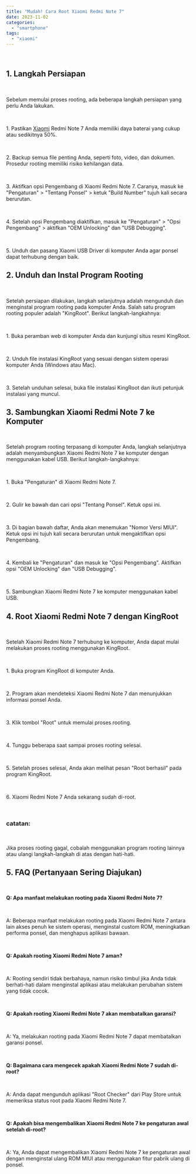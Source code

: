 ```yaml
---
title: "Mudah! Cara Root Xiaomi Redmi Note 7"
date: 2023-11-02
categories: 
  - "smartphone"
tags: 
  - "xiaomi"
---
```


 

## 1\. Langkah Persiapan

 

Sebelum memulai proses rooting, ada beberapa langkah persiapan yang perlu Anda lakukan.

 

1\. Pastikan [Xiaomi](https://ajiekusumadhany.com/gadget/smartphone/xiaomi/) Redmi Note 7 Anda memiliki daya baterai yang cukup atau sedikitnya 50%.

 

2\. Backup semua file penting Anda, seperti foto, video, dan dokumen. Prosedur rooting memiliki risiko kehilangan data.

 

3\. Aktifkan opsi Pengembang di Xiaomi Redmi Note 7. Caranya, masuk ke "Pengaturan" > "Tentang Ponsel" > ketuk "Build Number" tujuh kali secara berurutan.

 

4\. Setelah opsi Pengembang diaktifkan, masuk ke "Pengaturan" > "Opsi Pengembang" > aktifkan "OEM Unlocking" dan "USB Debugging".

 

5\. Unduh dan pasang Xiaomi USB Driver di komputer Anda agar ponsel dapat terhubung dengan baik.

## 2\. Unduh dan Instal Program Rooting

 

Setelah persiapan dilakukan, langkah selanjutnya adalah mengunduh dan menginstal program rooting pada komputer Anda. Salah satu program rooting populer adalah "KingRoot". Berikut langkah-langkahnya:

 

1\. Buka peramban web di komputer Anda dan kunjungi situs resmi KingRoot.

 

2\. Unduh file instalasi KingRoot yang sesuai dengan sistem operasi komputer Anda (Windows atau Mac).

 

3\. Setelah unduhan selesai, buka file instalasi KingRoot dan ikuti petunjuk instalasi yang muncul.

## 3\. Sambungkan Xiaomi Redmi Note 7 ke Komputer

 

Setelah program rooting terpasang di komputer Anda, langkah selanjutnya adalah menyambungkan Xiaomi Redmi Note 7 ke komputer dengan menggunakan kabel USB. Berikut langkah-langkahnya:

 

1\. Buka "Pengaturan" di Xiaomi Redmi Note 7.

 

2\. Gulir ke bawah dan cari opsi "Tentang Ponsel". Ketuk opsi ini.

 

3\. Di bagian bawah daftar, Anda akan menemukan "Nomor Versi MIUI". Ketuk opsi ini tujuh kali secara berurutan untuk mengaktifkan opsi Pengembang.

 

4\. Kembali ke "Pengaturan" dan masuk ke "Opsi Pengembang". Aktifkan opsi "OEM Unlocking" dan "USB Debugging".

 

5\. Sambungkan Xiaomi Redmi Note 7 ke komputer menggunakan kabel USB.

## 4\. Root Xiaomi Redmi Note 7 dengan KingRoot

 

Setelah Xiaomi Redmi Note 7 terhubung ke komputer, Anda dapat mulai melakukan proses rooting menggunakan KingRoot.

 

1\. Buka program KingRoot di komputer Anda.

 

2\. Program akan mendeteksi Xiaomi Redmi Note 7 dan menunjukkan informasi ponsel Anda.

 

3\. Klik tombol "Root" untuk memulai proses rooting.

 

4\. Tunggu beberapa saat sampai proses rooting selesai.

 

5\. Setelah proses selesai, Anda akan melihat pesan "Root berhasil" pada program KingRoot.

 

6\. Xiaomi Redmi Note 7 Anda sekarang sudah di-root.

 

### catatan:

 

Jika proses rooting gagal, cobalah menggunakan program rooting lainnya atau ulangi langkah-langkah di atas dengan hati-hati.

## 5\. FAQ (Pertanyaan Sering Diajukan)

 

**Q: Apa manfaat melakukan rooting pada Xiaomi Redmi Note 7?**

 

A: Beberapa manfaat melakukan rooting pada Xiaomi Redmi Note 7 antara lain akses penuh ke sistem operasi, menginstal custom ROM, meningkatkan performa ponsel, dan menghapus aplikasi bawaan.

 

**Q: Apakah rooting Xiaomi Redmi Note 7 aman?**

 

A: Rooting sendiri tidak berbahaya, namun risiko timbul jika Anda tidak berhati-hati dalam menginstal aplikasi atau melakukan perubahan sistem yang tidak cocok.

 

**Q: Apakah rooting Xiaomi Redmi Note 7 akan membatalkan garansi?**

 

A: Ya, melakukan rooting pada Xiaomi Redmi Note 7 dapat membatalkan garansi ponsel.

 

**Q: Bagaimana cara mengecek apakah Xiaomi Redmi Note 7 sudah di-root?**

 

A: Anda dapat mengunduh aplikasi "Root Checker" dari Play Store untuk memeriksa status root pada Xiaomi Redmi Note 7.

 

**Q: Apakah bisa mengembalikan Xiaomi Redmi Note 7 ke pengaturan awal setelah di-root?**

 

A: Ya, Anda dapat mengembalikan Xiaomi Redmi Note 7 ke pengaturan awal dengan menginstal ulang ROM MIUI atau menggunakan fitur pabrik ulang di ponsel.
